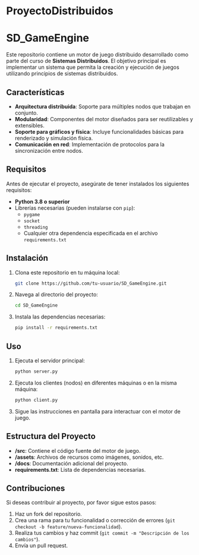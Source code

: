 # ProyectoDistribuidos
# SD_GameEngine

Este repositorio contiene un motor de juego distribuido desarrollado como parte del curso de **Sistemas Distribuidos**. El objetivo principal es implementar un sistema que permita la creación y ejecución de juegos utilizando principios de sistemas distribuidos.

## Características

- **Arquitectura distribuida**: Soporte para múltiples nodos que trabajan en conjunto.
- **Modularidad**: Componentes del motor diseñados para ser reutilizables y extensibles.
- **Soporte para gráficos y física**: Incluye funcionalidades básicas para renderizado y simulación física.
- **Comunicación en red**: Implementación de protocolos para la sincronización entre nodos.

## Requisitos

Antes de ejecutar el proyecto, asegúrate de tener instalados los siguientes requisitos:

- **Python 3.8 o superior**
- Librerías necesarias (pueden instalarse con `pip`):
  - `pygame`
  - `socket`
  - `threading`
  - Cualquier otra dependencia especificada en el archivo `requirements.txt`

## Instalación

1. Clona este repositorio en tu máquina local:

   ```bash
   git clone https://github.com/tu-usuario/SD_GameEngine.git
   ```

2. Navega al directorio del proyecto:

   ```bash
   cd SD_GameEngine
   ```

3. Instala las dependencias necesarias:

   ```bash
   pip install -r requirements.txt
   ```

## Uso

1. Ejecuta el servidor principal:

   ```bash
   python server.py
   ```

2. Ejecuta los clientes (nodos) en diferentes máquinas o en la misma máquina:

   ```bash
   python client.py
   ```

3. Sigue las instrucciones en pantalla para interactuar con el motor de juego.

## Estructura del Proyecto

- **/src**: Contiene el código fuente del motor de juego.
- **/assets**: Archivos de recursos como imágenes, sonidos, etc.
- **/docs**: Documentación adicional del proyecto.
- **requirements.txt**: Lista de dependencias necesarias.

## Contribuciones

Si deseas contribuir al proyecto, por favor sigue estos pasos:

1. Haz un fork del repositorio.
2. Crea una rama para tu funcionalidad o corrección de errores (`git checkout -b feature/nueva-funcionalidad`).
3. Realiza tus cambios y haz commit (`git commit -m "Descripción de los cambios"`).
4. Envía un pull request.
